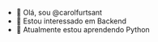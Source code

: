 - 👋 Olá, sou @carolfurtsant
- 👀 Estou interessado em Backend
- 🌱 Atualmente estou aprendendo Python
